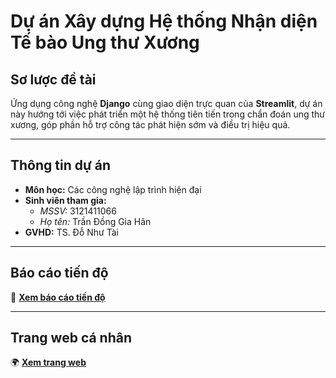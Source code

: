 # Dự án Xây dựng Hệ thống Nhận diện Tế bào Ung thư Xương  

## Sơ lược đề tài  
Ứng dụng công nghệ **Django** cùng giao diện trực quan của **Streamlit**, dự án này hướng tới việc phát triển một hệ thống tiên tiến trong chẩn đoán ung thư xương, góp phần hỗ trợ công tác phát hiện sớm và điều trị hiệu quả.  

---

## Thông tin dự án  
- **Môn học:** Các công nghệ lập trình hiện đại  
- **Sinh viên tham gia:**  
  - *MSSV:* 3121411066  
  - *Họ tên:* Trần Đồng Gia Hân  
- **GVHD:** TS. Đỗ Như Tài  

---

## Báo cáo tiến độ  
🔗 [**Xem báo cáo tiến độ**](https://docs.google.com/spreadsheets/d/1mgK1B-d68XdN2qFmvcMu6eg0PJiBjbLPKF2NAi07IR0/edit?gid=1582089175#gid=1582089175)  

---

## Trang web cá nhân  
🌍 [**Xem trang web**](https://dght1104.github.io/donggiahantran.github.io/)  
